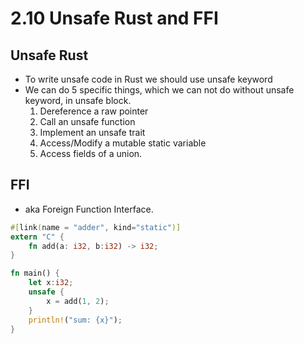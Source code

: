 # 2.10 Unsafe Rust and FFI

## Unsafe Rust

- To write unsafe code in Rust we should use unsafe keyword
- We can do 5 specific things, which we can not do without unsafe keyword, in unsafe block.
  1. Dereference a raw pointer
  2. Call an unsafe function
  3. Implement an unsafe trait
  4. Access/Modify a mutable static variable
  5. Access fields of a union.

## FFI

- aka Foreign Function Interface.

```rust
#[link(name = "adder", kind="static")]
extern "C" {
    fn add(a: i32, b:i32) -> i32;
}

fn main() {
    let x:i32;
    unsafe {
        x = add(1, 2);
    }
    println!("sum: {x}");
}
```
